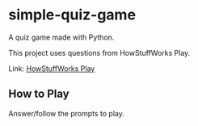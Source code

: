 # simple-quiz-game
A quiz game made with Python.

This project uses questions from HowStuffWorks Play.

Link: [HowStuffWorks Play](https://play.howstuffworks.com/quiz/can-you-answer-these-general-knowledge-questions-every-adult-should-know)

## How to Play
Answer/follow the prompts to play.

